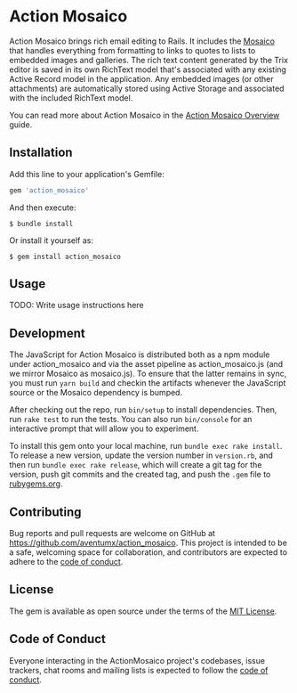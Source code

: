 # Action Mosaico

Action Mosaico brings rich email editing to Rails. It includes the [Mosaico](https://mosaico.io/) that handles everything from formatting to links to quotes to lists to embedded images and galleries. The rich text content generated by the Trix editor is saved in its own RichText model that's associated with any existing Active Record model in the application. Any embedded images (or other attachments) are automatically stored using Active Storage and associated with the included RichText model.

You can read more about Action Mosaico in the [Action Mosaico Overview](https://edgeguides.rubyonrails.org/action_text_overview.html) guide.

## Installation

Add this line to your application's Gemfile:

```ruby
gem 'action_mosaico'
```

And then execute:

    $ bundle install

Or install it yourself as:

    $ gem install action_mosaico

## Usage

TODO: Write usage instructions here

## Development

The JavaScript for Action Mosaico is distributed both as a npm module under action_mosaico and via the asset pipeline as action_mosaico.js (and we mirror Mosaico as mosaico.js). To ensure that the latter remains in sync, you must run `yarn build` and checkin the artifacts whenever the JavaScript source or the Mosaico dependency is bumped.

After checking out the repo, run `bin/setup` to install dependencies. Then, run `rake test` to run the tests. You can also run `bin/console` for an interactive prompt that will allow you to experiment.

To install this gem onto your local machine, run `bundle exec rake install`. To release a new version, update the version number in `version.rb`, and then run `bundle exec rake release`, which will create a git tag for the version, push git commits and the created tag, and push the `.gem` file to [rubygems.org](https://rubygems.org).

## Contributing

Bug reports and pull requests are welcome on GitHub at https://github.com/aventumx/action_mosaico. This project is intended to be a safe, welcoming space for collaboration, and contributors are expected to adhere to the [code of conduct](https://github.com/aventumx/action_mosaico/blob/main/CODE_OF_CONDUCT.md).

## License

The gem is available as open source under the terms of the [MIT License](https://opensource.org/licenses/MIT).

## Code of Conduct

Everyone interacting in the ActionMosaico project's codebases, issue trackers, chat rooms and mailing lists is expected to follow the [code of conduct](https://github.com/aventumx/action_mosaico/blob/main/CODE_OF_CONDUCT.md).
